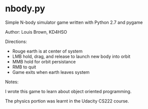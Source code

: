 nbody.py
======

Simple N-body simulator game written with Python 2.7 and pygame

Author: Louis Brown, KD4HSO

Directions:
- Rouge earth is at center of system
- LMB hold, drag, and release to launch new body into orbit
- MMB hold for orbit persistance
- RMB to quit
- Game exits when earth leaves system

Notes:

I wrote this game to learn about object oriented programming.

The physics portion was learnt in the Udacity CS222 course.


